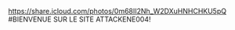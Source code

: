 <https://share.icloud.com/photos/0m68II2Nh_W2DXuHNHCHKU5pQ><httpl>
#BIENVENUE SUR LE SITE ATTACKENE004!
  

